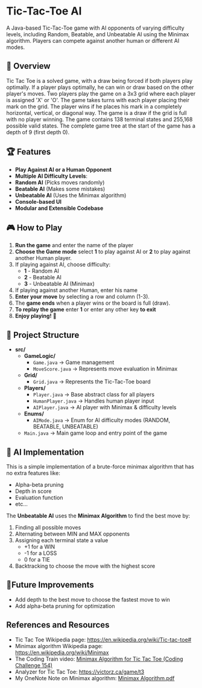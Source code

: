# Tic-Tac-Toe AI

A Java-based Tic-Tac-Toe game with AI opponents of varying difficulty levels, including Random, Beatable, and Unbeatable AI using the Minimax algorithm. Players can compete against another human or different AI modes.

## 🚀 Overview 

Tic Tac Toe is a solved game, with a draw being forced if both players play optimally. If a player plays optimally, he can win or draw based on the other player's moves. Two players play the game on a 3x3 grid where each player is assigned 'X' or 'O'. The game takes turns with each player placing their mark on the grid. The player wins if he places his mark in a completely horizontal, vertical, or diagonal way. The game is a draw if the grid is full with no player winning. The game contains 138 terminal states and 255,168 possible valid states. The complete game tree at the start of the game has a depth of 9 (first depth 0).

## 🏆 Features 

-  **Play Against AI or a Human Opponent**  
-  **Multiple AI Difficulty Levels**:  
  - **Random AI**  (Picks moves randomly)  
  - **Beatable AI**  (Makes some mistakes)  
  - **Unbeatable AI**  (Uses the Minimax algorithm)  
-  **Console-based UI**  
-  **Modular and Extensible Codebase**  

## 🎮 How to Play 

1. **Run the game** and enter the name of the player
2. **Choose the Game mode** select **1** to play against AI or **2** to play against another Human player.
3. If playing against AI, choose difficulty:  
   - **1** - Random AI 
   - **2** - Beatable AI  
   - **3** - Unbeatable AI (Minimax)
4. If playing against another Human, enter his name
5. **Enter your move** by selecting a row and column (1-3).
6. The **game ends** when a player wins or the board is full (draw).
7. **To replay the game** enter **1** or enter any other key **to exit**
8. **Enjoy playing!** 🎉

## 📂 Project Structure
- **src/**
  - **GameLogic/**
    - `Game.java` → Game management
    - `MoveScore.java` → Represents move evaluation in Minimax
  - **Grid/**
    - `Grid.java` → Represents the Tic-Tac-Toe board
  - **Players/**
    - `Player.java` → Base abstract class for all players
    - `HumanPlayer.java` → Handles human player input
    - `AIPlayer.java` → AI player with Minimax & difficulty levels
  - **Enums/**
    - `AIMode.java` → Enum for AI difficulty modes (RANDOM, BEATABLE, UNBEATABLE)
  - `Main.java` → Main game loop and entry point of the game

## :robot: AI Implementation

This is a simple implementation of a brute-force minimax algorithm that has no extra features like:
- Alpha-beta pruning
- Depth in score
- Evaluation function
- etc...

The **Unbeatable AI** uses the **Minimax Algorithm** to find the best move by:
1. Finding all possible moves
2. Alternating between MIN and MAX opponents
3. Assigning each terminal state a value
   - +1 for a WIN
   - -1 for a LOSS
   - 0 for a TIE
4. Backtracking to choose the move with the highest score

## 📌Future Improvements
- Add depth to the best move to choose the fastest move to win
- Add alpha-beta pruning for optimization

## References and Resources
- Tic Tac Toe Wikipedia page: https://en.wikipedia.org/wiki/Tic-tac-toe#
- Minimax algorithm Wikipedia page: https://en.wikipedia.org/wiki/Minimax
- The Coding Train video: [Minimax Algorithm for Tic Tac Toe (Coding Challenge 154)](https://www.youtube.com/watch?v=trKjYdBASyQ&t=3s)
- Analyzer for Tic Tac Toe: https://victorz.ca/game/t3
- My OneNote Note on Minimax algorithm: [Minimax Algorithm.pdf](https://github.com/user-attachments/files/18633236/Minimax.Algorithm.pdf)
